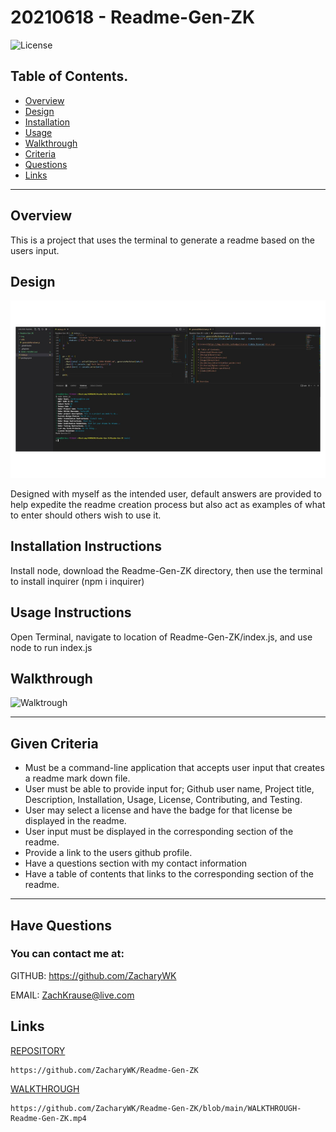 # 20210618 - Readme-Gen-ZK 

![License](https://img.shields.io/badge/License-Unlicense-red.svg)

 ## Table of Contents.
 * [Overview](#overview)
 * [Design](#overview)
 * [Installation](#overview)
 * [Usage](#overview)
 * [Walkthrough](#walkthrough)
 * [Criteria](#given-criteria)
 * [Questions](#have-questions)
 * [Links](#links)
---


## Overview 
This is a project that uses the terminal to generate a readme based on the users input.

## Design
![image](./img/image1.png)

Designed with myself as the intended user, default answers are provided to help expedite 
the readme creation process but also act as examples of what to enter should others wish to use it.

## Installation Instructions
Install node, download the Readme-Gen-ZK directory, then use the terminal to install inquirer (npm i inquirer)

## Usage Instructions
Open Terminal, navigate to location of Readme-Gen-ZK/index.js, and use node to run index.js

## Walkthrough

![Walktrough](https://youtu.be/ok10KZsCR_4)

---
## Given Criteria
* Must be a command-line application that accepts user input that creates a readme mark down file. 
* User must be able to provide input for; Github user name, Project title, Description, Installation, Usage, License, Contributing, and Testing.
* User may select a license and have the badge for that license be displayed in the readme.
* User input must be displayed in the corresponding section of the readme.
* Provide a link to the users github profile.
* Have a questions section with my contact information
* Have a table of contents that links to the corresponding section of the readme.


---
## Have Questions
### You can contact me at:

GITHUB: <https://github.com/ZacharyWK>

EMAIL: <ZachKrause@live.com>


## Links
[REPOSITORY](https://github.com/ZacharyWK/Readme-Gen-ZK)
```
https://github.com/ZacharyWK/Readme-Gen-ZK
```

[WALKTHROUGH](https://github.com/ZacharyWK/Readme-Gen-ZK/blob/main/WALKTHROUGH-Readme-Gen-ZK.mp4)
```
https://github.com/ZacharyWK/Readme-Gen-ZK/blob/main/WALKTHROUGH-Readme-Gen-ZK.mp4
```
